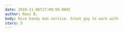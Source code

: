 ```yaml
---
date: 2018-11-06T17:09:58.000Z
author: Ravi B.
body: Nice handy man service. Great guy to work with
stars: 5
---
```

